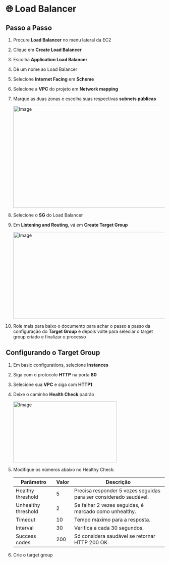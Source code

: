 # 🌐 Load Balancer

## Passo a Passo

1. Procure **Load Balancer** no menu lateral da EC2
   
2. Clique em **Create Load Balancer**

3. Escolha **Application Load Balancer**  

4. Dê um nome ao Load Balancer  

5. Selecione **Internet Facing** em **Scheme**

6. Selecione a **VPC** do projeto em **Network mapping**

7. Marque as duas zonas e escolha suas respectivas **subnets públicas**  

   <img width="631" height="323" alt="Image" src="https://github.com/user-attachments/assets/6c27af9d-c69c-4c0e-b0af-0f151fe29d2a" />


8. Selecione o **SG** do Load Balancer  

9. Em **Listening and Routing**, vá em **Create Target Group**  

   <img width="517" height="275" alt="Image" src="https://github.com/user-attachments/assets/5b760191-6ddf-4ee4-88b1-78bb926f3369" />


10. Role mais para baixo o documento para achar o passo a passo da configuração do **Target Group** e depois volte para seleciar o target group criado e finalizar o processo


## Configurando o Target Group

1. Em basic configurations, selecione **Instances**  

2. Siga com o protocolo **HTTP** na porta **80**  

3. Selecione sua **VPC** e siga com **HTTP1**

4. Deixe o caminho **Health Check** padrão  

   <img width="328" height="193" alt="Image" src="https://github.com/user-attachments/assets/8f769425-d3bb-4363-b576-717ac66ce2b0" />


5. Modifique os números abaixo no Healthy Check:

   | Parâmetro             | Valor      | Descrição                                                   |
   |-----------------------|-----------|-------------------------------------------------------------|
   | Healthy threshold     | 5         | Precisa responder 5 vezes seguidas para ser considerado saudável. |
   | Unhealthy threshold   | 2         | Se falhar 2 vezes seguidas, é marcado como unhealthy.      |
   | Timeout               | 10        | Tempo máximo para a resposta.                               |
   | Interval              | 30        | Verifica a cada 30 segundos.                                |
   | Success codes         | 200       | Só considera saudável se retornar HTTP 200 OK.             |


 
6. Crie o target group




































